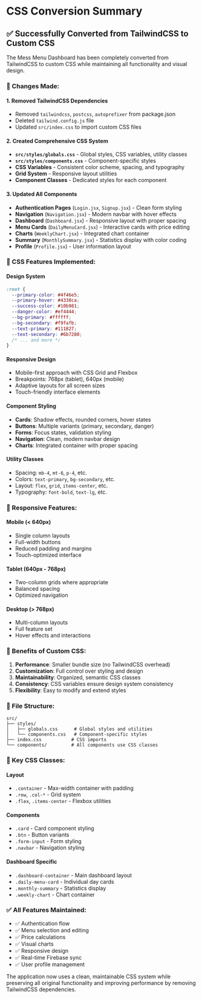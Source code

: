 # CSS Conversion Summary

## ✅ Successfully Converted from TailwindCSS to Custom CSS

The Mess Menu Dashboard has been completely converted from TailwindCSS to custom CSS while maintaining all functionality and visual design.

### 🔄 Changes Made:

#### 1. **Removed TailwindCSS Dependencies**
- Removed `tailwindcss`, `postcss`, `autoprefixer` from package.json
- Deleted `tailwind.config.js` file
- Updated `src/index.css` to import custom CSS files

#### 2. **Created Comprehensive CSS System**
- **`src/styles/globals.css`** - Global styles, CSS variables, utility classes
- **`src/styles/components.css`** - Component-specific styles
- **CSS Variables** - Consistent color scheme, spacing, and typography
- **Grid System** - Responsive layout utilities
- **Component Classes** - Dedicated styles for each component

#### 3. **Updated All Components**
- **Authentication Pages** (`Login.jsx`, `Signup.jsx`) - Clean form styling
- **Navigation** (`Navigation.jsx`) - Modern navbar with hover effects
- **Dashboard** (`Dashboard.jsx`) - Responsive layout with proper spacing
- **Menu Cards** (`DailyMenuCard.jsx`) - Interactive cards with price editing
- **Charts** (`WeeklyChart.jsx`) - Integrated chart container
- **Summary** (`MonthlySummary.jsx`) - Statistics display with color coding
- **Profile** (`Profile.jsx`) - User information layout

### 🎨 CSS Features Implemented:

#### **Design System**
```css
:root {
  --primary-color: #4f46e5;
  --primary-hover: #4338ca;
  --success-color: #10b981;
  --danger-color: #ef4444;
  --bg-primary: #ffffff;
  --bg-secondary: #f9fafb;
  --text-primary: #111827;
  --text-secondary: #6b7280;
  /* ... and more */
}
```

#### **Responsive Design**
- Mobile-first approach with CSS Grid and Flexbox
- Breakpoints: 768px (tablet), 640px (mobile)
- Adaptive layouts for all screen sizes
- Touch-friendly interface elements

#### **Component Styling**
- **Cards**: Shadow effects, rounded corners, hover states
- **Buttons**: Multiple variants (primary, secondary, danger)
- **Forms**: Focus states, validation styling
- **Navigation**: Clean, modern navbar design
- **Charts**: Integrated container with proper spacing

#### **Utility Classes**
- Spacing: `mb-4`, `mt-6`, `p-4`, etc.
- Colors: `text-primary`, `bg-secondary`, etc.
- Layout: `flex`, `grid`, `items-center`, etc.
- Typography: `font-bold`, `text-lg`, etc.

### 📱 Responsive Features:

#### **Mobile (< 640px)**
- Single column layouts
- Full-width buttons
- Reduced padding and margins
- Touch-optimized interface

#### **Tablet (640px - 768px)**
- Two-column grids where appropriate
- Balanced spacing
- Optimized navigation

#### **Desktop (> 768px)**
- Multi-column layouts
- Full feature set
- Hover effects and interactions

### 🚀 Benefits of Custom CSS:

1. **Performance**: Smaller bundle size (no TailwindCSS overhead)
2. **Customization**: Full control over styling and design
3. **Maintainability**: Organized, semantic CSS classes
4. **Consistency**: CSS variables ensure design system consistency
5. **Flexibility**: Easy to modify and extend styles

### 📁 File Structure:
```
src/
├── styles/
│   ├── globals.css      # Global styles and utilities
│   └── components.css   # Component-specific styles
├── index.css           # CSS imports
└── components/         # All components use CSS classes
```

### 🎯 Key CSS Classes:

#### **Layout**
- `.container` - Max-width container with padding
- `.row`, `.col-*` - Grid system
- `.flex`, `.items-center` - Flexbox utilities

#### **Components**
- `.card` - Card component styling
- `.btn` - Button variants
- `.form-input` - Form styling
- `.navbar` - Navigation styling

#### **Dashboard Specific**
- `.dashboard-container` - Main dashboard layout
- `.daily-menu-card` - Individual day cards
- `.monthly-summary` - Statistics display
- `.weekly-chart` - Chart container

### ✅ All Features Maintained:
- ✅ Authentication flow
- ✅ Menu selection and editing
- ✅ Price calculations
- ✅ Visual charts
- ✅ Responsive design
- ✅ Real-time Firebase sync
- ✅ User profile management

The application now uses a clean, maintainable CSS system while preserving all original functionality and improving performance by removing TailwindCSS dependencies.
